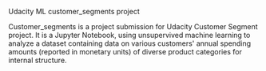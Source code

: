 Udacity ML customer_segments project

Customer_segments is a project submission for Udacity Customer Segment project. It is a Jupyter Notebook, using unsupervived machine learning to analyze a dataset containing data on various customers' annual spending amounts (reported in monetary units) of diverse product categories for internal structure.
